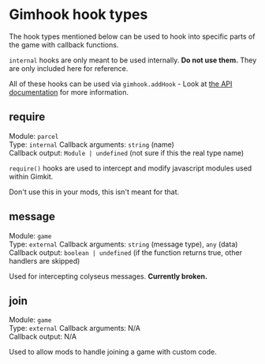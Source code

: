 # Gimhook hook types

The hook types mentioned below can be used to hook into specific parts of the game with callback functions.  

`internal` hooks are only meant to be used internally. **Do not use them.** They are only included here for reference.

All of these hooks can be used via `gimhook.addHook` - Look at [the API documentation](api.md) for more information.

## require

Module: `parcel`  
Type: `internal`
Callback arguments: `string` (name)   
Callback output: `Module | undefined` (not sure if this the real type name)  

`require()` hooks are used to intercept and modify javascript modules used within Gimkit.  

Don't use this in your mods, this isn't meant for that.  

## message

Module: `game`  
Type: `external`
Callback arguments: `string` (message type), `any` (data)   
Callback output: `boolean | undefined` (if the function returns true, other handlers are skipped)  

Used for intercepting colyseus messages. **Currently broken.**

## join

Module: `game`  
Type: `external`
Callback arguments: N/A   
Callback output: N/A  

Used to allow mods to handle joining a game with custom code.